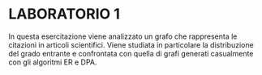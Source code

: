# LABORATORIO 1
In questa esercitazione viene analizzato un grafo che rappresenta le citazioni in articoli scientifici. Viene studiata in particolare la distribuzione del grado entrante e confrontata con quella di grafi generati casualmente con gli algoritmi ER e DPA.
